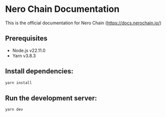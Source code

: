 # Nero Chain Documentation

This is the official documentation for Nero Chain
(https://docs.nerochain.io/)

## Prerequisites

- Node.js v22.11.0
- Yarn v3.8.3

## Install dependencies:

```bash
yarn install
```

## Run the development server:

```bash
yarn dev
```

